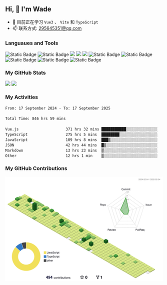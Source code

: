 ## Hi, 👋 I'm Wade

- 🌱 目前正在学习 `Vue3` 、 `Vite` 和 `TypeScript`
- 📫 联系方式: 295645351@qq.com

### Languaues and Tools

<span > 
  <img alt="Static Badge" src="https://img.shields.io/badge/Vue-%2342b883?style=flat-square&logo=Vue&logoColor=%23fff"> 
  <img alt="Static Badge" src="https://img.shields.io/badge/TypeScript-%230072b3?style=flat-square&logo=TypeScript&logoColor=%23fff"> 
  <img src="https://img.shields.io/badge/-JavaScript-F7DF1E?style=flat-square&logo=javascript&logoColor=white" /> 
  <img src="https://img.shields.io/badge/-HTML5-E34F26?style=flat-square&logo=html5&logoColor=white" /> 
  <img src="https://img.shields.io/badge/-CSS3-1572B6?style=flat-square&logo=css3" /> 
  <img alt="Static Badge" src="https://img.shields.io/badge/Webpack-%230072b3?style=flat-square&logo=webpack&logoColor=%23fff"> 
  <img alt="Static Badge" src="https://img.shields.io/badge/Vite-%239a60fe?style=flat-square&logo=vite&logoColor=%23fff"> 
  <img alt="Static Badge" src="https://img.shields.io/badge/Sass-%23c66394?style=flat-square&logo=Sass&logoColor=%23fff"> 
  <img alt="Static Badge" src="https://img.shields.io/badge/Visual_Studio_Code-007ACC?style=flat-square&logo=Visual-Studio-Code&logoColor=white"> 
  <img alt="Static Badge" src="https://img.shields.io/badge/Git-F05032?style=flat-square&logo=Git&logoColor=white">  
</span>


### My GitHub Stats

<div align="left">
  <img src="https://github-readme-stats.vercel.app/api?username=Cwd295645351&show_icons=true" /> 
  <img src="https://github-readme-stats.vercel.app/api/top-langs/?username=Cwd295645351&layout=compact&langs_count=6&text_color=000&icon_color=fff&theme=graywhite" />
</div>

### My Activities

<!--START_SECTION:waka-->

```txt
From: 17 September 2024 - To: 17 September 2025

Total Time: 846 hrs 59 mins

Vue.js                     371 hrs 32 mins ███████████░░░░░░░░░░░░░░   43.87 %
TypeScript                 275 hrs 5 mins  ████████░░░░░░░░░░░░░░░░░   32.48 %
JavaScript                 109 hrs 8 mins  ███▒░░░░░░░░░░░░░░░░░░░░░   12.89 %
JSON                       42 hrs 44 mins  █▒░░░░░░░░░░░░░░░░░░░░░░░   05.05 %
Markdown                   13 hrs 23 mins  ▒░░░░░░░░░░░░░░░░░░░░░░░░   01.58 %
Other                      12 hrs 1 min    ▒░░░░░░░░░░░░░░░░░░░░░░░░   01.42 %
```

<!--END_SECTION:waka-->

### My GitHub Contributions

![](./profile-3d-contrib/profile-green-animate.svg)
